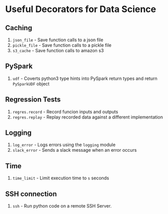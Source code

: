 # Useful Decorators for Data Science

## Caching

  1. `json_file` - Save function calls to a json file
  1. `pickle_file` - Save function calls to a pickle file
  1. `s3_cache` - Save function calls to amazon s3
  
## PySpark

  1. `udf` - Coverts python3 type hints into PySpark return types and return `PySparkUDF` object
  
## Regression Tests
  1. `regres.record` - Record funcion inputs and outputs
  1. `regres.replay` - Replay recorded data against a different implementation
  
## Logging
  1. `log_error` - Logs errors using the `logging` module
  1. `slack_error` - Sends a slack message when an error occurs
  
  
## Time
  1. `time_limit` - Limit execution time to `s` seconds

## SSH connection
  1. `ssh` - Run python code on a remote SSH Server.
